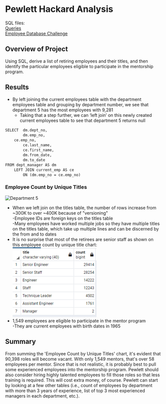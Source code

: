 # Pewlett Hackard Analysis
  
SQL files:  
[Queries](/Queries/queries.sql)  
[Employee Database Challenge](/Queries/SQL/Employee_Database_Challenge.sql)  
  
## Overview of Project
Using SQL, derive a list of retiring employees and their titles, and then identify the particular employees eligible to participate in the mentorship program.
  
## Results
* By left joining the current employees table with the department employees table and grouping by department number, we see that department 5 has the most employees with 9,281  
	- Taking that a step further, we can ‘left join’ on this newly created current employees table to see that department 5 returns null  
```
SELECT  dm.dept_no,
        dm.emp_no,
	ce.emp_no,
        ce.last_name,
        ce.first_name,
        dm.from_date,
        dm.to_date
FROM dept_manager AS dm
    LEFT JOIN current_emp AS ce
        ON (dm.emp_no = ce.emp_no)
```  
### Employee Count by Unique Titles  
![Department 5](/Department5.png "Department 5")  
* When we left join on the titles table, the number of rows increase from ~300K to over ~400K because of "versioning"  
	-Employee IDs are foreign keys on the titles table  
	-Many employees have worked multiple jobs so they have multiple titles on the titles table, which take up multiple lines and can be discerned by the from and to dates  
* It is no surprise that most of the retirees are senior staff as shown on this employee count by unique title chart:  
![Employees_By_Unique_Title](/Employees_By_Unique_Title.png "Employees_By_Unique_Title")  
* 1,549 employees are eligible to participate in the mentor program  
	-They are current employees with birth dates in 1965  
  
## Summary
From summing the 'Employee Count by Unique Titles' chart, it's evident that 90,398 roles will become vacant.  With only 1,549 mentors, that's over 58 employees per mentor.  Since that is not realistic, it is probably best to pull some experienced employees into the mentorship program.  Pewlett should also consider hiring highly talented employees to fill those roles so that less training is required.  This will cost extra money, of course.  Pewlett can start by looking at a few other tables (i.e., count of employees by department with more than 3 years of experience, list of top 3 most experienced managers in each department, etc.).    
  

